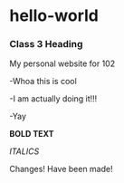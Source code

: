 # hello-world

### Class 3 Heading

My personal website for 102

-Whoa this is cool

-I am actually doing it!!!

-Yay

**BOLD TEXT**

*ITALICS*

Changes! Have been made!